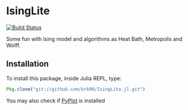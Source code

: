 # IsingLite

[![Build Status](https://travis-ci.org/brk00/IsingLite.jl.svg?branch=master)](https://travis-ci.org/brk00/IsingLite.jl)

Some fun with Ising model and algorithms as Heat Bath, Metropolis and Wolff.

## Installation

To install this package, inside Julia REPL, type:

```julia
Pkg.clone("git://github.com/brk00/IsingLite.jl.git")
```

You may also check if [PyPlot](https://github.com/stevengj/PyPlot.jl) is installed